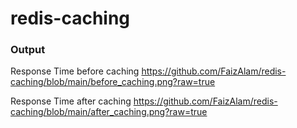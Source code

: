 # redis-caching

### Output

Response Time before caching
https://github.com/FaizAlam/redis-caching/blob/main/before_caching.png?raw=true

Response Time after caching
https://github.com/FaizAlam/redis-caching/blob/main/after_caching.png?raw=true
